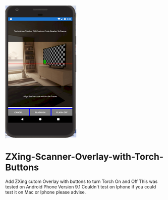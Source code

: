 ![Screenshot](AndroidPhone.png)
# ZXing-Scanner-Overlay-with-Torch-Buttons
Add ZXing cutom Overlay with buttons to turn Torch On and Off
This was tested on Android Phone Version 9.1
Couldn't test on Iphone if you could test it on Mac or Iphone please advise.


